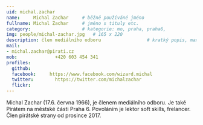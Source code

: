 ```yaml
---
uid: michal.zachar
name:     Michal Zachar  	# běžně používáné jméno
fullname: Michal Zachar  	# jméno s tituly etc.
category:                 	# kategorie: mo, praha, praha6, 
img: people/michal-zachar.jpg   # 165 x 220
description: člen mediálního odboru             	# kratký popis, max 160 znaků
mail:
- michal.zachar@pirati.cz
mob:			  +420 603 454 341
profiles:
  github:       
  facebook:     https://www.facebook.com/wizard.michal
  twitter: 		  https://twitter.com/michalzachar
  flickr:		  
---
```


Michal Zachar (17.6. června 1966), je členem mediálního odboru. Je také Pirátem na městské části Praha 6. Povoláním je lektor soft skills, frelancer. Člen pirátské strany od prosince 2017.  
